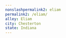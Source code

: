 ```yaml
---
﻿nonslashpermalink2: eliam
permalink2: /eliam/
alley: Eliam
city: Chesterton
state: Indiana
---
```

